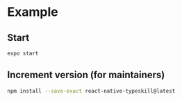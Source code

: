 # Example

## Start

``` bash
expo start
```

## Increment version (for maintainers)

``` bash
npm install --save-exact react-native-typeskill@latest
```
